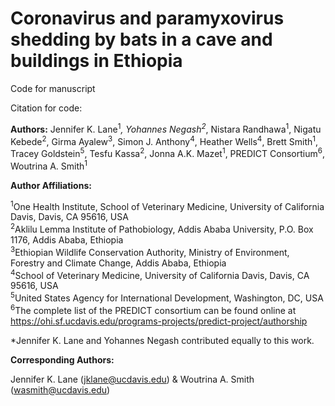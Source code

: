 # Coronavirus and paramyxovirus shedding by bats in a cave and buildings in Ethiopia

Code for manuscript

Citation for code: 

**Authors:** Jennifer K. Lane<sup>1</sup>*, Yohannes Negash<sup>2</sup>*, Nistara Randhawa<sup>1</sup>, Nigatu Kebede<sup>2</sup>, Girma Ayalew<sup>3</sup>, Simon J. Anthony<sup>4</sup>, Heather Wells<sup>4</sup>, Brett Smith<sup>1</sup>, Tracey Goldstein<sup>5</sup>, Tesfu Kassa<sup>2</sup>, Jonna A.K. Mazet<sup>1</sup>, PREDICT Consortium<sup>6</sup>, Woutrina A. Smith<sup>1</sup>


**Author Affiliations:**

<sup>1</sup>One Health Institute, School of Veterinary Medicine, University of California Davis, Davis, CA 95616, USA  
<sup>2</sup>Aklilu Lemma Institute of Pathobiology, Addis Ababa University, P.O. Box 1176, Addis Ababa, Ethiopia  
<sup>3</sup>Ethiopian Wildlife Conservation Authority, Ministry of Environment, Forestry and Climate Change, Addis Ababa, Ethiopia  
<sup>4</sup>School of Veterinary Medicine, University of California Davis, Davis, CA 95616, USA  
<sup>5</sup>United States Agency for International Development, Washington, DC, USA  
<sup>6</sup>The complete list of the PREDICT consortium can be found online at https://ohi.sf.ucdavis.edu/programs-projects/predict-project/authorship  


*Jennifer K. Lane and Yohannes Negash contributed equally to this work.


**Corresponding Authors:**

Jennifer K. Lane (jklane@ucdavis.edu) & Woutrina A. Smith (wasmith@ucdavis.edu)
